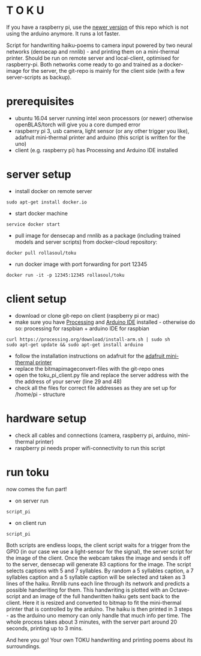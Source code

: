 # T O K U

If you have a raspberry pi, use the [newer version](https://github.com/rollasoul/toku) of this repo which is not using the arduino anymore. It runs a lot faster. 

Script for handwriting haiku-poems to camera input powered by two neural networks (densecap and rnnlib) - and printing them on a mini-thermal printer. Should be run on remote server and local-client, optimised for raspberry-pi. Both networks come ready to go and trained as a docker-image for the server, the git-repo is mainly for the client side (with a few server-scripts as backup). 

# prerequisites
- ubuntu 16.04 server running intel xeon processors (or newer) otherwise openBLAS/torch will give you a core dumped error
- raspberry pi 3, usb camera, light sensor (or any other trigger you like), adafruit mini-thermal printer and arduino (this script is written for the uno)
- client (e.g. raspberry pi) has Processing and Arduino IDE installed

# server setup

- install docker on remote server
```
sudo apt-get install docker.io
```

- start docker machine
```
service docker start
```

- pull image for densecap and rnnlib as a package (including trained models and server scripts) from docker-cloud repository:
```
docker pull rollasoul/toku

```

- run docker image with port forwarding for port 12345
```
docker run -it -p 12345:12345 rollasoul/toku
```

# client setup

- download or clone git-repo on client (raspberry pi or mac)
- make sure you have [Processing](https://processing.org/) and [Arduino IDE](https://www.arduino.cc/)  installed - otherwise do so:
  processing for raspbian + arduino IDE for raspbian
```
curl https://processing.org/download/install-arm.sh | sudo sh
sudo apt-get update && sudo apt-get install arduino
```

- follow the installation instructions on adafruit for the [adafruit mini-thermal printer](https://learn.adafruit.com/mini-thermal-receipt-printer/)
- replace the bitmapimageconvert-files with the git-repo ones
- open the toku_pi_client.py file and replace the server address with the the address of your server (line 29 and 48)
- check all the files for correct file addresses as they are set up for /home/pi - structure

# hardware setup

- check all cables and connections (camera, raspberry pi, arduino, mini-thermal printer)
- raspberry pi needs proper wifi-connectivity to run this script

# run toku

now comes the fun part! 

- on server run
```
script_pi
```

- on client run 
```
script_pi
```

Both scripts are endless loops, the client script waits for a trigger from the GPIO (in our case we use a light-sensor for the signal), the server script for the image of the client. Once the webcam takes the image and sends it off to the server, densecap will generate 83 captions for the image. The script selects captions with 5 and 7 syllables. By random a 5 syllables caption, a 7 syllables caption and a 5 syllable caption will be selected and taken as 3 lines of the haiku. Rnnlib runs each line through its network and predicts a possible handwriting for them. This handwriting is plotted with an Octave-script and an image of the full handwritten haiku gets sent back to the client. Here it is resized and converted to bitmap to fit the mini-thermal printer that is controlled by the arduino. The haiku is then printed in 3 steps - as the arduino uno memory can only handle that much info per time. The whole process takes about 3 minutes, with the server part around 20 seconds, printing up to 3 mins. 

And here you go! Your own TOKU handwriting and printing poems about its surroundings.   
